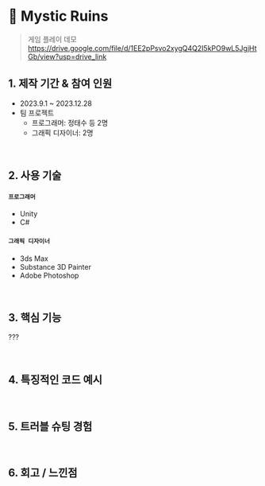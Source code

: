 # :pushpin: Mystic Ruins
>게임 플레이 데모   
>https://drive.google.com/file/d/1EE2pPsvo2xygQ4Q2I5kPO9wL5JgjHtGb/view?usp=drive_link


## 1. 제작 기간 & 참여 인원
- 2023.9.1 ~ 2023.12.28
- 팀 프로젝트
  - 프로그래머: 정태수 등 2명
  - 그래픽 디자이너: 2명

</br>

## 2. 사용 기술
#### `프로그래머`
- Unity
- C#

#### `그래픽 디자이너`
- 3ds Max
- Substance 3D Painter
- Adobe Photoshop

</br>

## 3. 핵심 기능
???

</br>

## 4. 특징적인 코드 예시

</br>

## 5. 트러블 슈팅 경험

</br>

## 6. 회고 / 느낀점 
